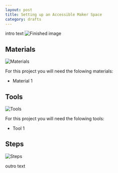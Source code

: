 ```yaml
---
layout: post
title: Setting up an Accessible Maker Space  
category: drafts
---
```

intro text
![Finished image](https://upcycleworld.github.io/images/post1/finished.png)

## Materials
![Materials](https://upcycleworld.github.io/images/post1/materials.png)

For this project you will need the folowing materials:
* Material 1

## Tools
![Tools](https://upcycleworld.github.io/images/post1/tools.png)

For this project you will need the folowing tools:
* Tool 1

## Steps
![Steps](https://upcycleworld.github.io/images/post1/steps.png)

outro text

